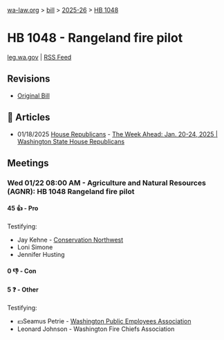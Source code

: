 [wa-law.org](/) > [bill](/bill/) > [2025-26](/bill/2025-26/) > [HB 1048](/bill/2025-26/hb/1048/)

# HB 1048 - Rangeland fire pilot
[leg.wa.gov](https://app.leg.wa.gov/billsummary?BillNumber=1048&Year=2025&Initiative=false) | [RSS Feed](./rss.xml)

## Revisions
* [Original Bill](1/)

## 📰 Articles
* 01/18/2025 [House Republicans](/org/house_republicans/) - [The Week Ahead: Jan. 20-24, 2025 | Washington State House Republicans](https://houserepublicans.wa.gov/week/the-week-ahead-jan-20-24-2025/#:~:text=HB%201048)

## Meetings
### Wed 01/22 08:00 AM - Agriculture and Natural Resources (AGNR): HB 1048 Rangeland fire pilot
#### 45 👍 - Pro
Testifying:
* Jay Kehne - [Conservation Northwest](/org/conservation_northwest/)
* Loni Simone
* Jennifer Husting

#### 0 👎 - Con

#### 5 ❓ - Other
Testifying:
* 💵Seamus Petrie - [Washington Public Employees Association](/org/washington_public_employees_association/)
* Leonard Johnson - Washington Fire Chiefs Association
